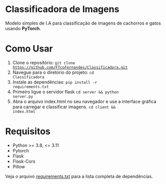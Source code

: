 # Classificadora de Imagens
 Modelo simples de I.A para classificação de imagens de cachorros e gatos usando <b>PyTorch</b>. <br>

# Como Usar
 1. Clone o repositório:
 <code>git clone https://github.com/FfcoFernandes/Classificadora.git</code>
 2. Navegue para o diretório do projeto:
 <code>cd Classificadora</code>
 3. Instale as dependências:
 <code>pip install -r requirements.txt</code>
 4. Primeiro ligue o servidor flask
 <code>cd server && python server.py</code>
 5. Abra o arquivo index.html no seu navegador e use a interface gráfica para carregar e classificar imagens.
 <code>cd client && index.html</code>


# Requisitos
* Python >= 3.8, <= 3.11
* Pytorch
* Flask
* Flask-Cors
* Pillow

Veja o arquivo <a href='https://github.com/FfcoFernandes/Classificadora/blob/main/requirements.txt'>requirements.txt</a> para a lista completa de dependências.
